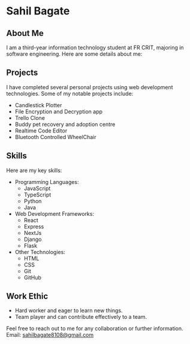 # Sahil Bagate

## About Me
I am a third-year information technology student at FR CRIT, majoring in software engineering. Here are some details about me:

## Projects
I have completed several personal projects using web development technologies. Some of my notable projects include:

- Candlestick Plotter
- File Encryption and Decryption app
- Trello Clone
- Buddy pet recovery and adoption centre
- Realtime Code Editor
- Bluetooth Controlled WheelChair

## Skills
Here are my key skills:

- Programming Languages:
  - JavaScript
  - TypeScript
  - Python
  - Java
- Web Development Frameworks:
  - React
  - Express
  - NextJs
  - Django
  - Flask
- Other Technologies:
  - HTML
  - CSS
  - Git
  - GitHub

## Work Ethic
- Hard worker and eager to learn new things.
- Team player and can contribute effectively to a team.

Feel free to reach out to me for any collaboration or further information.\
Email: sahilbagate8108@gmail.com
